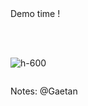 <!-- .slide: class="transition-bg-green-6" -->

<div style="display: flex; flex-direction: column">
<div>Demo time !</div>
<div>

<br/><br/>

![h-600](./assets/images/app.png)

</div>
</div>

Notes: @Gaetan

